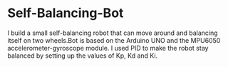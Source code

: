 # Self-Balancing-Bot

I build a small self-balancing robot that can move around and balancing itself on two wheels.Bot is based on the Arduino UNO and the MPU6050 accelerometer-gyroscope module. I used PID to make the robot stay balanced by setting up the values of Kp, Kd and Ki.
